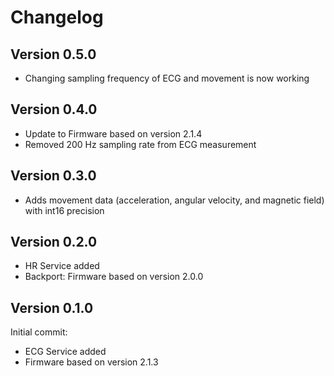 # Changelog

## Version 0.5.0

- Changing sampling frequency of ECG and movement is now working

## Version 0.4.0

- Update to Firmware based on version 2.1.4
- Removed 200 Hz sampling rate from ECG measurement

## Version 0.3.0

- Adds movement data (acceleration, angular velocity, and magnetic field) with int16 precision

## Version 0.2.0

- HR Service added
- Backport: Firmware based on version 2.0.0

## Version 0.1.0

Initial commit:

- ECG Service added
- Firmware based on version 2.1.3
